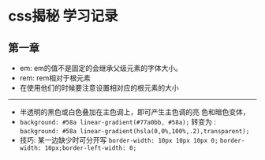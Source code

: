 <!--
 * @Author: your name
 * @Date: 2021-07-07 17:46:49
 * @LastEditTime: 2021-07-07 19:26:03
 * @LastEditors: Please set LastEditors
 * @Description: In User Settings Edit
 * @FilePath: \notes\study notes\css-study\css-style.md
-->
# css揭秘 学习记录
## 第一章
  * em: em的值不是固定的会继承父级元素的字体大小。
  * rem: rem相对于根元素
  * 在使用他们的时候要注意设置相对应的根元素的大小
  ---
  * 半透明的黑色或白色叠加在主色调上，即可产生主色调的亮
色和暗色变体，
  * `background: #58a linear-gradient(#77a0bb, #58a);` 
  转变为 :
  `background: #58a linear-gradient(hsla(0,0%,100%,.2),transparent);`
  * 技巧: 某一边缺少时可分开写
    `border-width: 10px 10px 10px 0;`
    `border-width: 10px;border-left-width: 0;`
 




